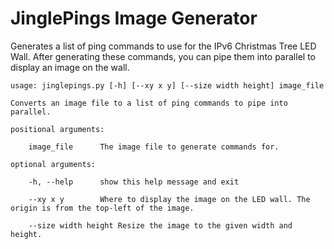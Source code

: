 # JinglePings Image Generator
Generates a list of ping commands to use for the IPv6 Christmas Tree LED Wall. After generating these commands, you can pipe them into parallel to display an image on the wall.


	usage: jinglepings.py [-h] [--xy x y] [--size width height] image_file

	Converts an image file to a list of ping commands to pipe into parallel.
	
	positional arguments:
  
		image_file		The image file to generate commands for.

	optional arguments:
  
		-h, --help		show this help message and exit
  
  		--xy x y		Where to display the image on the LED wall. The origin is from the top-left of the image.
  
  		--size width height	Resize the image to the given width and height.
